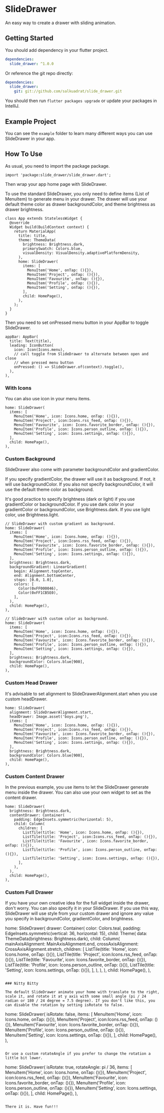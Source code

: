 # SlideDrawer

An easy way to create a drawer with sliding animation.

## Getting Started

You should add dependency in your flutter project.

```yaml
dependencies:
  slide_drawer: ^1.0.0
```

Or reference the git repo directly:

```yaml
dependencies:
  slide_drawer:
    git: git://github.com/salkuadrat/slide_drawer.git
```

You should then run `flutter packages upgrade` or update your packages in IntelliJ.

## Example Project

You can see the `example` folder to learn many different ways you can use SlideDrawer in your app.

## How To Use

As usual, you need to import the package package.

```
import 'package:slide_drawer/slide_drawer.dart';
```

Then wrap your app home page with SlideDrawer. 

To use the standard SlideDrawer, you only need to define items (List of MenuItem) to generate menu in your drawer. The drawer will use your default theme color as drawer backgroundColor, and theme brightness as drawer brightness.

```
class App extends StatelessWidget {
  @override
  Widget build(BuildContext context) {
    return MaterialApp(
      title: title,
      theme: ThemeData(
        brightness: Brightness.dark,
        primarySwatch: Colors.blue,
        visualDensity: VisualDensity.adaptivePlatformDensity,
      ),
      home: SlideDrawer(
        items: [
          MenuItem('Home', onTap: (){}),
          MenuItem('Project', onTap: (){}),
          MenuItem('Favourite', onTap: (){}),
          MenuItem('Profile', onTap: (){}),
          MenuItem('Setting', onTap: (){}),
        ],
        child: HomePage(),
      ),
    );
  }
}
```

Then you need to set onPressed menu button in your AppBar to toggle SlideDrawer.

```
appBar: AppBar(
  title: Text(title),
  leading: IconButton(
    icon: Icon(Icons.menu),
    // call toggle from SlideDrawer to alternate between open and close
    // when pressed menu button
    onPressed: () => SlideDrawer.of(context).toggle(),
  ),
),
```

### With Icons

You can also use icon in your menu items.

```
home: SlideDrawer(
  items: [
    MenuItem('Home', icon: Icons.home, onTap: (){}),
    MenuItem('Project', icon:Icons.rss_feed, onTap: (){}),
    MenuItem('Favourite', icon: Icons.favorite_border, onTap: (){}),
    MenuItem('Profile', icon: Icons.person_outline, onTap: (){}),
    MenuItem('Setting', icon: Icons.settings, onTap: (){}),
  ],
  child: HomePage(),
),
```

### Custom Background

SlideDrawer also come with parameter backgroundColor and gradientColor. 

If you specify gradientColor, the drawer will use it as background. If not, it will use backgroundColor. If you also not specify backgroundColor, it will use the default theme color as background.

It's good practice to specify brightness (dark or light) if you use gradientColor or backgroundColor. 
If you use dark color in your gradientColor or backgroundColor, use Brightness.dark.
If you use light color, use Brightness.light.

```
// SlideDrawer with custom gradient as background.
home: SlideDrawer(
  items: [
    MenuItem('Home', icon: Icons.home, onTap: (){}),
    MenuItem('Project', icon:Icons.rss_feed, onTap: (){}),
    MenuItem('Favourite', icon: Icons.favorite_border, onTap: (){}),
    MenuItem('Profile', icon: Icons.person_outline, onTap: (){}),
    MenuItem('Setting', icon: Icons.settings, onTap: (){}),
  ],
  brightness: Brightness.dark,
  backgroundGradient: LinearGradient(
    begin: Alignment.topCenter,
    end: Alignment.bottomCenter,
    stops: [0.0, 1.0], 
    colors: [
      Color(0xFF000046),
      Color(0xFF1CB5E0),
    ],
  ),
  child: HomePage(),
),
```

```
// SlideDrawer with custom color as background.
home: SlideDrawer(
  items: [
    MenuItem('Home', icon: Icons.home, onTap: (){}),
    MenuItem('Project', icon:Icons.rss_feed, onTap: (){}),
    MenuItem('Favourite', icon: Icons.favorite_border, onTap: (){}),
    MenuItem('Profile', icon: Icons.person_outline, onTap: (){}),
    MenuItem('Setting', icon: Icons.settings, onTap: (){}),
  ],
  brightness: Brightness.dark,
  backgroundColor: Colors.blue[900],
  child: HomePage(),
),
```

### Custom Head Drawer

It's advisable to set alignment to SlideDrawerAlignment.start when you use custom headDrawer.

```
home: SlideDrawer(
  alignment: SlideDrawerAlignment.start,
  headDrawer: Image.asset('boys.png'),
  items: [
    MenuItem('Home', icon: Icons.home, onTap: (){}),
    MenuItem('Project', icon:Icons.rss_feed, onTap: (){}),
    MenuItem('Favourite', icon: Icons.favorite_border, onTap: (){}),
    MenuItem('Profile', icon: Icons.person_outline, onTap: (){}),
    MenuItem('Setting', icon: Icons.settings, onTap: (){}),
  ],
  brightness: Brightness.dark,
  backgroundColor: Colors.blue[900],
  child: HomePage(),
),
```

### Custom Content Drawer

In the previous example, you use items to let the SlideDrawer generate menu inside the drawer.
You can also use your own widget to set as the content drawer.

```
home: SlideDrawer(
  brightness: Brightness.dark,
  contentDrawer: Container(
    padding: EdgeInsets.symmetric(horizontal: 5),
    child: Column(
      children: [
        ListTile(title: 'Home', icon: Icons.home, onTap: (){}),
        ListTile(title: 'Project', icon:Icons.rss_feed, onTap: (){}),
        ListTile(title: 'Favourite', icon: Icons.favorite_border, onTap: (){}),
        ListTile(title: 'Profile', icon: Icons.person_outline, onTap: (){}),
        ListTile(title: 'Setting', icon: Icons.settings, onTap: (){}),
      ],
    ),
  ),
  child: HomePage(),
),
```

### Custom Full Drawer

If you have your own creative idea for the full widget inside the drawer, don't worry. You can also specify it in your SlideDrawer. If you use this way, SlideDrawer will use style from your custom drawer and ignore any value you specify in backgroundColor, gradientColor, and brightness.

home: SlideDrawer(
  drawer: Container(
    color: Colors.teal,
    padding: EdgeInsets.symmetric(vertical: 36, horizontal: 15),
    child: Theme(
      data: ThemeData(brightness: Brightness.dark),
      child: Column(
        mainAxisAlignment: MainAxisAlignment.end,
        crossAxisAlignment: CrossAxisAlignment.stretch,
        children: [
          ListTile(title: 'Home', icon: Icons.home, onTap: (){}),
          ListTile(title: 'Project', icon:Icons.rss_feed, onTap: (){}),
          ListTile(title: 'Favourite', icon: Icons.favorite_border, onTap: (){}),
          ListTile(title: 'Profile', icon: Icons.person_outline, onTap: (){}),
          ListTile(title: 'Setting', icon: Icons.settings, onTap: (){}),
        ],
      ),
    ),
  ),
  child: HomePage(),
),
```

### Nitty Bitty

The default SlideDrawer animate your home with translate to the right, scale it, and rotate it at y axis with some small angle (pi / 24 radian or 180 / 24 degree = 7.5 degree). If you don't like this, you can disable the rotation by setting isRotate to false.

```
home: SlideDrawer(
  isRotate: false,
  items: [
    MenuItem('Home', icon: Icons.home, onTap: (){}),
    MenuItem('Project', icon:Icons.rss_feed, onTap: (){}),
    MenuItem('Favourite', icon: Icons.favorite_border, onTap: (){}),
    MenuItem('Profile', icon: Icons.person_outline, onTap: (){}),
    MenuItem('Setting', icon: Icons.settings, onTap: (){}),
  ],
  child: HomePage(),
),
```

Or use a custom rotateAngle if you prefer to change the rotation a little bit lower.

```
home: SlideDrawer(
  isRotate: true,
  rotateAngle: pi / 36,
  items: [
    MenuItem('Home', icon: Icons.home, onTap: (){}),
    MenuItem('Project', icon:Icons.rss_feed, onTap: (){}),
    MenuItem('Favourite', icon: Icons.favorite_border, onTap: (){}),
    MenuItem('Profile', icon: Icons.person_outline, onTap: (){}),
    MenuItem('Setting', icon: Icons.settings, onTap: (){}),
  ],
  child: HomePage(),
),
```

There it is. Have fun!!!